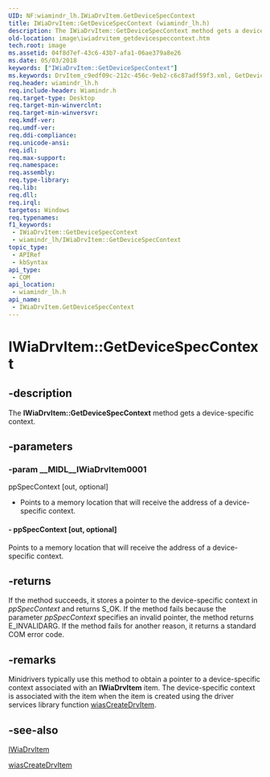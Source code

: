 ```yaml
---
UID: NF:wiamindr_lh.IWiaDrvItem.GetDeviceSpecContext
title: IWiaDrvItem::GetDeviceSpecContext (wiamindr_lh.h)
description: The IWiaDrvItem::GetDeviceSpecContext method gets a device-specific context.
old-location: image\iwiadrvitem_getdevicespeccontext.htm
tech.root: image
ms.assetid: 04f8d7ef-43c6-43b7-afa1-06ae379a8e26
ms.date: 05/03/2018
keywords: ["IWiaDrvItem::GetDeviceSpecContext"]
ms.keywords: DrvItem_c9edf09c-212c-456c-9eb2-c6c87adf59f3.xml, GetDeviceSpecContext, GetDeviceSpecContext method [Imaging Devices], GetDeviceSpecContext method [Imaging Devices],IWiaDrvItem interface, IWiaDrvItem interface [Imaging Devices],GetDeviceSpecContext method, IWiaDrvItem.GetDeviceSpecContext, IWiaDrvItem::GetDeviceSpecContext, image.iwiadrvitem_getdevicespeccontext, wiamindr_lh/IWiaDrvItem::GetDeviceSpecContext
req.header: wiamindr_lh.h
req.include-header: Wiamindr.h
req.target-type: Desktop
req.target-min-winverclnt: 
req.target-min-winversvr: 
req.kmdf-ver: 
req.umdf-ver: 
req.ddi-compliance: 
req.unicode-ansi: 
req.idl: 
req.max-support: 
req.namespace: 
req.assembly: 
req.type-library: 
req.lib: 
req.dll: 
req.irql: 
targetos: Windows
req.typenames: 
f1_keywords:
 - IWiaDrvItem::GetDeviceSpecContext
 - wiamindr_lh/IWiaDrvItem::GetDeviceSpecContext
topic_type:
 - APIRef
 - kbSyntax
api_type:
 - COM
api_location:
 - wiamindr_lh.h
api_name:
 - IWiaDrvItem.GetDeviceSpecContext
---
```


# IWiaDrvItem::GetDeviceSpecContext


## -description

The **IWiaDrvItem::GetDeviceSpecContext** method gets a device-specific context.

## -parameters

### -param __MIDL__IWiaDrvItem0001

ppSpecContext [out, optional]

- Points to a memory location that will receive the address of a device-specific context.

#### - ppSpecContext [out, optional]

Points to a memory location that will receive the address of a device-specific context.

## -returns

If the method succeeds, it stores a pointer to the device-specific context in *ppSpecContext* and returns S_OK. If the method fails because the parameter *ppSpecContext* specifies an invalid pointer, the method returns E_INVALIDARG. If the method fails for another reason, it returns a standard COM error code.

## -remarks

Minidrivers typically use this method to obtain a pointer to a device-specific context associated with an **IWiaDrvItem** item. The device-specific context is associated with the item when the item is created using the driver services library function [wiasCreateDrvItem](../wiamdef/nf-wiamdef-wiascreatedrvitem.md).

## -see-also

[IWiaDrvItem](./nn-wiamindr_lh-iwiadrvitem.md)

[wiasCreateDrvItem](../wiamdef/nf-wiamdef-wiascreatedrvitem.md)